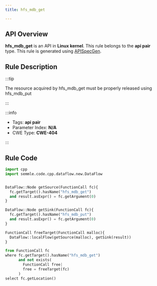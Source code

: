 ```yaml
---
title: hfs_mdb_get

---
```



## API Overview
**hfs_mdb_get** is an API in **Linux kernel**. This rule belongs to the **api pair** type. This rule is generated using [APISpecGen](../../tools/APISpecGen).
## Rule Description

:::tip

The resource acquired by hfs_mdb_get must be properly released using hfs_mdb_put

:::

:::info

- Tags: **api pair**
- Parameter Index: **N/A**
- CWE Type: **CWE-404**

:::

## Rule Code
```python
import cpp
import semmle.code.cpp.dataflow.new.DataFlow


DataFlow::Node getSource(FunctionCall fc){
  fc.getTarget().hasName("hfs_mdb_get")
  and result.asExpr() = fc.getArgument(0)
}

DataFlow::Node getSink(FunctionCall fc){
  fc.getTarget().hasName("hfs_mdb_put")
  and result.asExpr() = fc.getArgument(0)
}

FunctionCall freeTarget(FunctionCall malloc){
  DataFlow::localFlow(getSource(malloc), getSink(result))
}

from FunctionCall fc
where fc.getTarget().hasName("hfs_mdb_get")
      and not exists(
        FunctionCall free| 
        free = freeTarget(fc)
      )
select fc.getLocation()

    
```